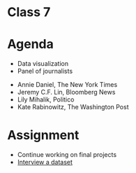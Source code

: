 # Class 7

# Agenda
* Data visualization
* Panel of journalists
+ Annie Daniel, The New York Times
+ Jeremy C.F. Lin, Bloomberg News
+ Lily Mihalik, Politico
+ Kate Rabinowitz, The Washington Post

# Assignment
* Continue working on final projects
* [Interview a dataset](https://github.com/mlalexander/digitalframeworks-summer2019/blob/master/class7/assignment5.md)
